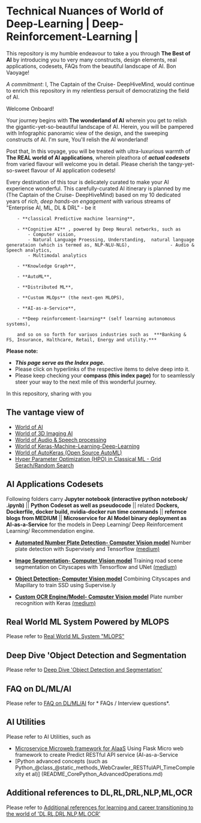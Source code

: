 # Technical Nuances of World of Deep-Learning | Deep-Reinforcement-Learning | 


This repository is my humble endeavour to take a you through **The Best of AI** by introducing you to very many constructs, design elements, real applications, codesets, FAQs from the beautiful landscape of AI.  Bon Vaoyage!

*A commitment*: I, The Captain of the Cruise- DeepHiveMind, would continue to enrich this repository in my relentless persuit of democratizing the field of AI. 

Welcome Onboard! 

Your journey begins with **The wonderland of AI** wherein you get to relish the gigantic-yet-so-beautiful landscape of AI. Herein, you will be pampered with Infographic panoramic view of the design, and the sweeping constructs of AI. I'm sure, You'll relish the AI wonderland! 

Post that, In this voyage, you will be treated with ultra-luxurious warmth of **The REAL world of AI applications**, wherein pleathora of ***actual codesets*** from varied flavour will welcome you in detail. Please cherish the tangy-yet-so-sweet flavour of AI application codesets!

Every destination of this tour is delicately curated to make your AI experience wonderful. This carefully-curated AI itinerary is planned by me (The Captain of the Cruise- DeepHiveMind) based on my 10 dedicated years of *rich, deep hands-on engagement* with various streams of "Enterprise AI, ML, DL & DRL" - be it   	
		
		- **classical Predictive machine learning**,
		
		- **Cognitive AI** , powered by Deep Neural networks, such as 
			- Computer vision, 
			- Natural Language Proessing, Understanding,  natural language generataion (which is termed as, NLP-NLU-NLG), 				- Audio & Speech analytics, 
			- Multimodal analytics
		
		- **Knowledge Graph**,
		
		- **AutoML**,
		
		- **Distributed ML**,  
		
		- **Custom MLOps** (the next-gen MLOPS), 
		
		- **AI-as-a-Service**,
		
		- **Deep reinforcement-learning** (self learning autonomous systems), 
		
		and so on so forth for variuos industries such as  ***Banking & FS, Insurance, Halthcare, Retail, Energy and utility.***



 
**Please note:** 
 - ***This page serve as the Index page.***
 - Please click on hyperlinks of the respective items to delve deep into it.
 - Please keep checking your **compass (this index page)** for to seamlessly steer your way to the next mile of this wonderful journey.


In this repository, sharing with you
## The vantage view of
  
 - [World of AI](/README%20-%20World%20of%20AI.md)
 - [World of 3D Imaging AI](https://github.com/Deep-Mind-Hive/3DImaging-Medical_Lidar_Seismic_Satellite_3DScanning)
 - [World of Audio & Speech processing](README_Taxonomy%20of%20Speech%20%26%20Audio%20domain.md)
 - [World of Keras-Machine-Learning-Deep-Learning](https://github.com/DeepHiveMind/Keras-Machine-Learning-Deep-Learning-Tutorial)
 - [World of AutoKeras (Open Source AutoML)](https://github.com/DeepHiveMind/autokeras)
 - [Hyper Parameter Optimization (HPO) in Classical ML - Grid Serach/Random Search](README_Grid_Random_Search_HyperParameterOptimization.md)
	  
## AI Applications Codesets
Following folders carry **Jupyter notebook (interactive python notebook/ .ipynb)** || **Python Codeset as well as pseudocode** || related **Dockers, Dockerfile, docker build, nvidia-docker run time commands** ||  **refernce blogs from MEDIUM**  || **Microservice for AI Model binary deployment as AI-as-a-Service** for the models in Deep Learning/ Deep Reinforcement Learning/ Recommendation engine. 

  
- **[Automated Number Plate Detection- Computer Vision model](anpr)** 
	Number plate detection with Supervisely and Tensorflow [(medium)](https://medium.com/p/e84c74d4382c)

- **[Image Segmentation- Computer Vision model](unet_training)** 
	Training road scene segmentation on Cityscapes with Tensorflow and UNet [(medium)](https://medium.com/p/1232314781a8)

- **[Object Detection- Computer Vision model](ssd)** 
	Combining Cityscapes and Mapillary to train SSD using Supervise.ly 

- **[Custom OCR Engine/Model- Computer Vision model](anpr_ocr)** 
	Plate number recognition with Keras [(medium)](https://hackernoon.com/latest-deep-learning-ocr-with-keras-and-supervisely-in-15-minutes-34aecd630ed8)
	  
## Real World ML System Powered by MLOPS
Please refer to [Real World ML System "MLOPS"](https://github.com/DeepHiveMind/EnterpriseAI_Platform_MLOps/blob/master/README.md)

## Deep Dive 'Object Detection and Segmentation
Please refer to  [Deep Dive 'Object Detection and Segmentation'](https://github.com/DeepHiveMind/gateway_to_DeepReinforcementLearning_DeepNN/tree/master/Object_Detection_%26_Segmentation)

## FAQ on DL/ML/AI 
Please refer to [FAQ on DL/ML/AI](README_FAQ_Interview_DL_ML_AI.md) for * FAQs / Interview questions*.

## AI Utilities
Please refer to AI Utilities, such as
- [Microservice Microweb framework for AIaaS](flask_apps)  Using Flask Micro web framework to create Predict RESTful API service (AI-as-a-Service
- [Python advanced concepts (such as Python_@class_@static_methods_WebCrawler_RESTfulAPI_TimeComplexity et al)] (README_CorePython_AdvancedOperations.md)

## Additional references to DL,RL,DRL,NLP,ML,OCR
Please refer to [Additional references for learning and career transitioning to the world of 'DL,RL,DRL,NLP,ML,OCR'](#Additional-Reference)
 



